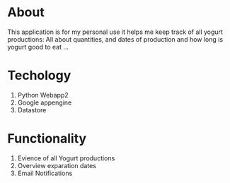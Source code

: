 # About

This application is for my personal use it helps me keep track of all yogurt productions:
All about quantities, and dates of production and how long is yogurt good to eat ...

# Techology

1. Python Webapp2 
2. Google appengine 
3. Datastore

# Functionality
1. Evience of all Yogurt productions 
2. Overview exparation dates 
3. Email Notifications
